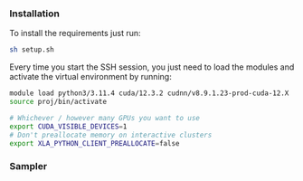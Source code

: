 ### Installation
To install the requirements just run:
```bash
sh setup.sh
```

Every time you start the SSH session, you just need to load the modules and activate the virtual environment by running:
```bash
module load python3/3.11.4 cuda/12.3.2 cudnn/v8.9.1.23-prod-cuda-12.X
source proj/bin/activate

# Whichever / however many GPUs you want to use
export CUDA_VISIBLE_DEVICES=1
# Don't preallocate memory on interactive clusters
export XLA_PYTHON_CLIENT_PREALLOCATE=false
```


### Sampler

